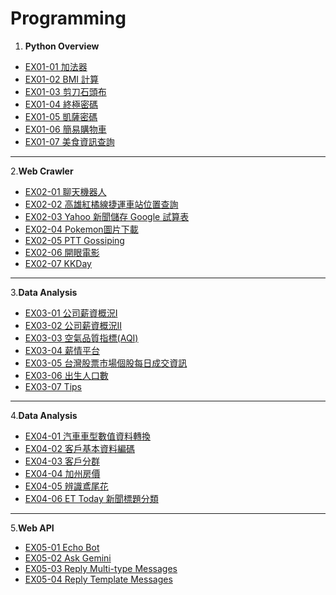 # Programming

1. **Python Overview**
  - [EX01-01 加法器](EX01_01.ipynb)
  - [EX01-02 BMI 計算](EX01_02_.ipynb)
  - [EX01-03 剪刀石頭布](EX01_03.ipynb)
  - [EX01-04 終極密碼](EX01_04.ipynb)
  - [EX01-05 凱薩密碼](EX01_05.ipynb)
  - [EX01-06 簡易購物車](EX01_06.ipynb)
  - [EX01-07 美食資訊查詢](EX01_07.ipynb)
---
2.**Web Crawler**
  - [EX02-01 聊天機器人](EX02_01.ipynb)
  - [EX02-02 高雄紅橘線捷運車站位置查詢](EX02_02.ipynb)
  - [EX02-03 Yahoo 新聞儲存 Google 試算表](EX02_03.ipynb)
  - [EX02-04 Pokemon圖片下載](EX02_04.ipynb)
  - [EX02-05 PTT Gossiping](EX02_05.ipynb)
  - [EX02-06 開眼電影](EX02_06.ipynb)
  - [EX02-07 KKDay](EX02_07.ipynb)
---
3.**Data Analysis**
  - [EX03-01 公司薪資概況Ⅰ](EX03_01.ipynb)
  - [EX03-02 公司薪資概況ⅠⅠ](EX03_02.ipynb)
  - [EX03-03 空氣品質指標(AQI)](EX03_03.ipynb)
  - [EX03-04 薪情平台](EX03_04.ipynb)
  - [EX03-05 台灣股票市場個股每日成交資訊](EX03_05.ipynb)
  - [EX03-06 出生人口數](EX03_06.ipynb)
  - [EX03-07 Tips](EX03_07.ipynb)
---
4.**Data Analysis**
  - [EX04-01 汽車車型數值資料轉換](EX04_01.ipynb)
  - [EX04-02 客戶基本資料編碼](EX04_02.ipynb)
  - [EX04-03 客戶分群](EX04_03.ipynb)
  - [EX04-04 加州房價](EX04_04.ipynb)
  - [EX04-05 辨識鳶尾花](EX04_05.ipynb)
  - [EX04-06 ET Today 新聞標題分類](EX04_05.ipynb)

---
5.**Web API**
  - [EX05-01 Echo Bot](EX05_01.ipynb)
  - [EX05-02 Ask Gemini](EX05_02.ipynb)
  - [EX05-03 Reply Multi-type Messages](EX05_03.ipynb)
  - [EX05-04 Reply Template Messages](EX05_03.ipynb)
